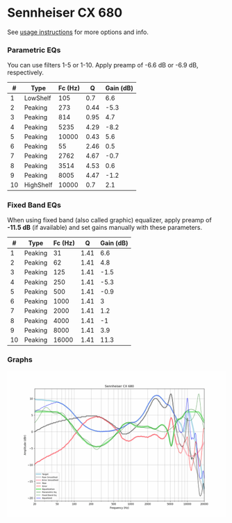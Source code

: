 # Sennheiser CX 680
See [usage instructions](https://github.com/jaakkopasanen/AutoEq#usage) for more options and info.

### Parametric EQs
You can use filters 1-5 or 1-10. Apply preamp of -6.6 dB or -6.9 dB, respectively.

|   # | Type      |   Fc (Hz) |    Q |   Gain (dB) |
|-----|-----------|-----------|------|-------------|
|   1 | LowShelf  |       105 | 0.7  |         6.6 |
|   2 | Peaking   |       273 | 0.44 |        -5.3 |
|   3 | Peaking   |       814 | 0.95 |         4.7 |
|   4 | Peaking   |      5235 | 4.29 |        -8.2 |
|   5 | Peaking   |     10000 | 0.43 |         5.6 |
|   6 | Peaking   |        55 | 2.46 |         0.5 |
|   7 | Peaking   |      2762 | 4.67 |        -0.7 |
|   8 | Peaking   |      3514 | 4.53 |         0.6 |
|   9 | Peaking   |      8005 | 4.47 |        -1.2 |
|  10 | HighShelf |     10000 | 0.7  |         2.1 |

### Fixed Band EQs
When using fixed band (also called graphic) equalizer, apply preamp of **-11.5 dB** (if available) and set gains manually with these parameters.

|   # | Type    |   Fc (Hz) |    Q |   Gain (dB) |
|-----|---------|-----------|------|-------------|
|   1 | Peaking |        31 | 1.41 |         6.6 |
|   2 | Peaking |        62 | 1.41 |         4.8 |
|   3 | Peaking |       125 | 1.41 |        -1.5 |
|   4 | Peaking |       250 | 1.41 |        -5.3 |
|   5 | Peaking |       500 | 1.41 |        -0.9 |
|   6 | Peaking |      1000 | 1.41 |         3   |
|   7 | Peaking |      2000 | 1.41 |         1.2 |
|   8 | Peaking |      4000 | 1.41 |        -1   |
|   9 | Peaking |      8000 | 1.41 |         3.9 |
|  10 | Peaking |     16000 | 1.41 |        11.3 |

### Graphs
![](./Sennheiser%20CX%20680.png)
